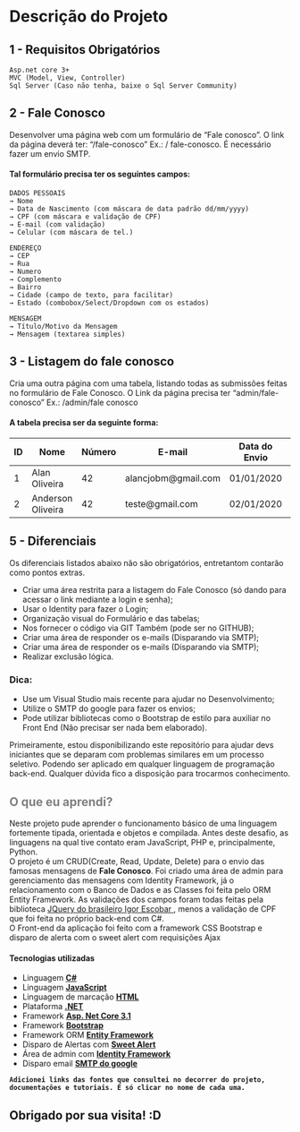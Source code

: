 # Descrição do Projeto 

## 1 - Requisitos Obrigatórios
```
Asp.net core 3+
MVC (Model, View, Controller)
Sql Server (Caso não tenha, baixe o Sql Server Community)  
```

## 2 - Fale Conosco
<p>Desenvolver uma página web com um formulário de “Fale conosco”. O link da página deverá  ter: “/fale-conosco” Ex.: <Projeto>/ fale-conosco.  
  É necessário fazer um envio SMTP.</p>
  
<h4>Tal formulário precisa ter os seguintes campos:</h4>

```
DADOS PESSOAIS
→ Nome  
→ Data de Nascimento (com máscara de data padrão dd/mm/yyyy)  
→ CPF (com máscara e validação de CPF)  
→ E-mail (com validação)  
→ Celular (com máscara de tel.) 
```

```
ENDEREÇO
→ CEP  
→ Rua  
→ Numero  
→ Complemento  
→ Bairro  
→ Cidade (campo de texto, para facilitar)  
→ Estado (combobox/Select/Dropdown com os estados)  
```

```
MENSAGEM 
→ Título/Motivo da Mensagem  
→ Mensagem (textarea simples) 
```

## 3 - Listagem do fale conosco
<p>Cria uma outra página com uma tabela, listando todas as submissões feitas no formulário de  Fale Conosco. O Link da página precisa ter “admin/fale-conosco” Ex.: <projeto>/admin/fale conosco</p>
 <h4>A tabela precisa ser da seguinte forma: </h4> 

<table>
  <thead>
    <tr> 
      <th>ID</th>
      <th>Nome</th>
      <th>Número</th>
      <th>E-mail</th>
      <th>Data do Envio</th>
      <th>Título/Motivo</th>
      <th>Ações</th>
    </tr>
  </thead>
  <tbody>
    <tr>
      <td>1</td>
      <td>Alan Oliveira</td>
      <td>42</td>
      <td>alancjobm@gmail.com</td>
      <td>01/01/2020</td>
      <td>Sugestão</td>
      <td>Ver | Excluir</td>      
    </tr>
    <tr>
      <td>2</td>
      <td>Anderson Oliveira</td>
      <td>42</td>
      <td>teste@gmail.com</td>
      <td>02/01/2020</td>
      <td>Reclamação</td>
      <td>Ver | Excluir</td>      
    </tr>    
  </tbody>
</table>

## 5 - Diferenciais 
<p> Os diferenciais listados abaixo não são obrigatórios, entretantom contarão como pontos extras. </p>
<ul>
  <li>Criar uma área restrita para a listagem do Fale Conosco (só dando para acessar o link  mediante a login e senha);</li>
  <li>Usar o Identity para fazer o Login;</li>
  <li>Organização visual do Formulário e das tabelas;</li>
  <li>Nos fornecer o código via GIT Também (pode ser no GITHUB);</li>
  <li>Criar uma área de responder os e-mails (Disparando via SMTP);</li>
  <li>Criar uma área de responder os e-mails (Disparando via SMTP);
  <li>Realizar exclusão lógica.</li>
</ul>

### Dica:
<ul>
  <li>Use um Visual Studio mais recente para ajudar no Desenvolvimento; </li>
  <li>Utilize o SMTP do google para fazer os envios;</li>
  <li>Pode utilizar bibliotecas como o Bootstrap de estilo para auxiliar no Front End (Não  precisar ser nada bem elaborado).</li>
</ul>

</hr>
<p>Primeiramente, estou disponibilizando este repositório para ajudar devs iniciantes que se deparam com problemas similares em um processo seletivo.
Podendo ser aplicado em qualquer linguagem de programação back-end. Qualquer dúvida fico a disposição para trocarmos conhecimento.</p>
<h2 style="color:gray; font-weight: 700">O que eu aprendi?</h2>

<p>Neste projeto pude aprender o funcionamento básico de uma linguagem fortemente tipada, orientada e objetos e compilada. Antes deste desafio, as linguagens na qual tive contato eram JavaScript, PHP e, principalmente, Python.</br>
O projeto é um CRUD(Create, Read, Update, Delete) para o envio das famosas mensagens de <strong>Fale Conosco</strong>. Foi criado uma área de admin para 
gerenciamento das mensagens com Identity Framework, já o relacionamento com o Banco de Dados e as Classes foi feita pelo ORM Entity Framework. As validações
dos campos foram todas feitas pela biblioteca <a href="https://igorescobar.github.io/jQuery-Mask-Plugin/">JQuery do brasileiro Igor Escobar </a>, menos a validação de CPF que foi feita no próprio back-end com C#. </br> O Front-end da aplicação foi feito com a framework CSS Bootstrap e disparo de alerta com o sweet alert com requisições Ajax</p>
<h4> Tecnologias utilizadas </h4>
<ul>
  <li>Linguagem <strong><a href="https://docs.microsoft.com/pt-br/dotnet/csharp/" target="_blank">C#</strong></a></li>
  <li>Linguagem <strong><a href="https://developer.mozilla.org/pt-BR/docs/Web/JavaScript" target="_blank">JavaScript</strong></a></li>
  <li>Linguagem de marcação <strong><a href="https://www.w3schools.com/html/" target="_blank">HTML</strong></a></li>
  <li>Plataforma <strong><a href="https://docs.microsoft.com/pt-br/dotnet/" target="_blank">.NET</strong></a></li>
  <li>Framework <strong><a href="https://docs.microsoft.com/pt-br/aspnet/core/?view=aspnetcore-5.0" target="_blank">Asp. Net Core 3.1</strong></a></li>
  <li>Framework <strong><a href="https://getbootstrap.com.br/docs/4.1/getting-started/introduction/" target="_blank">Bootstrap</strong></a></li>
  <li>Framework ORM <strong><a href="https://docs.microsoft.com/pt-br/ef/#:~:text=O%20Entity%20Framework%20Core%20%C3%A9,NET.&text=O%20EF%20Core%20funciona%20com,e%20o%20Azure%20Cosmos%20DB." target="_blank">Entity Framework</strong></a></li>  
  <li>Disparo de Alertas com <strong><a href="https://sweetalert2.github.io/" target="_blank">Sweet Alert</strong></a></li>  
  <li>Área de admin com <strong><a href="https://docs.microsoft.com/en-us/ef/" target="_blank">Identity Framework</strong></a></li>
  <li>Disparo email <strong><a href="https://www.hostinger.com.br/tutoriais/aprenda-a-utilizar-o-smtp-google/" target="_blank">SMTP do google<strong></a></li>
</ul>
    
```
Adicionei links das fontes que consultei no decorrer do projeto, documentações e tutoriais. É só clicar no nome de cada uma.
```

<h2>Obrigado por sua visita! :D</h2>

